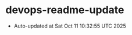 # devops-readme-update
<!--START_SECTION:activity-->
- Auto-updated at Sat Oct 11 10:32:55 UTC 2025
<!--END_SECTION:activity-->

